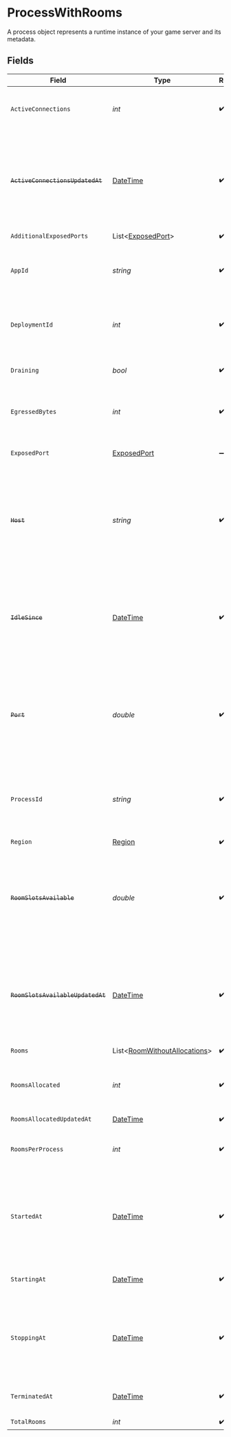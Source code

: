 # ProcessWithRooms

A process object represents a runtime instance of your game server and its metadata.


## Fields

| Field                                                                                                                   | Type                                                                                                                    | Required                                                                                                                | Description                                                                                                             | Example                                                                                                                 |
| ----------------------------------------------------------------------------------------------------------------------- | ----------------------------------------------------------------------------------------------------------------------- | ----------------------------------------------------------------------------------------------------------------------- | ----------------------------------------------------------------------------------------------------------------------- | ----------------------------------------------------------------------------------------------------------------------- |
| `ActiveConnections`                                                                                                     | *int*                                                                                                                   | :heavy_check_mark:                                                                                                      | Tracks the number of active connections to a process.                                                                   | 10                                                                                                                      |
| ~~`ActiveConnectionsUpdatedAt`~~                                                                                        | [DateTime](https://learn.microsoft.com/en-us/dotnet/api/system.datetime?view=net-5.0)                                   | :heavy_check_mark:                                                                                                      | : warning: ** DEPRECATED **: This will be removed in a future release, please migrate away from it as soon as possible. |                                                                                                                         |
| `AdditionalExposedPorts`                                                                                                | List<[ExposedPort](../../models/shared/ExposedPort.md)>                                                                 | :heavy_check_mark:                                                                                                      | N/A                                                                                                                     | [{"host":"1.proxy.hathora.dev","name":"debug","port":72941,"transportType":"tcp"}]                                      |
| `AppId`                                                                                                                 | *string*                                                                                                                | :heavy_check_mark:                                                                                                      | System generated unique identifier for an application.                                                                  | app-af469a92-5b45-4565-b3c4-b79878de67d2                                                                                |
| `DeploymentId`                                                                                                          | *int*                                                                                                                   | :heavy_check_mark:                                                                                                      | System generated id for a deployment. Increments by 1.                                                                  | 1                                                                                                                       |
| `Draining`                                                                                                              | *bool*                                                                                                                  | :heavy_check_mark:                                                                                                      | Process in drain will not accept any new rooms.                                                                         |                                                                                                                         |
| `EgressedBytes`                                                                                                         | *int*                                                                                                                   | :heavy_check_mark:                                                                                                      | Measures network traffic leaving the process in bytes.                                                                  | 435                                                                                                                     |
| `ExposedPort`                                                                                                           | [ExposedPort](../../models/shared/ExposedPort.md)                                                                       | :heavy_minus_sign:                                                                                                      | Connection details for an active process.                                                                               |                                                                                                                         |
| ~~`Host`~~                                                                                                              | *string*                                                                                                                | :heavy_check_mark:                                                                                                      | : warning: ** DEPRECATED **: This will be removed in a future release, please migrate away from it as soon as possible. |                                                                                                                         |
| ~~`IdleSince`~~                                                                                                         | [DateTime](https://learn.microsoft.com/en-us/dotnet/api/system.datetime?view=net-5.0)                                   | :heavy_check_mark:                                                                                                      | : warning: ** DEPRECATED **: This will be removed in a future release, please migrate away from it as soon as possible. |                                                                                                                         |
| ~~`Port`~~                                                                                                              | *double*                                                                                                                | :heavy_check_mark:                                                                                                      | : warning: ** DEPRECATED **: This will be removed in a future release, please migrate away from it as soon as possible. |                                                                                                                         |
| `ProcessId`                                                                                                             | *string*                                                                                                                | :heavy_check_mark:                                                                                                      | System generated unique identifier to a runtime instance of your game server.                                           | cbfcddd2-0006-43ae-996c-995fff7bed2e                                                                                    |
| `Region`                                                                                                                | [Region](../../models/shared/Region.md)                                                                                 | :heavy_check_mark:                                                                                                      | N/A                                                                                                                     |                                                                                                                         |
| ~~`RoomSlotsAvailable`~~                                                                                                | *double*                                                                                                                | :heavy_check_mark:                                                                                                      | : warning: ** DEPRECATED **: This will be removed in a future release, please migrate away from it as soon as possible. |                                                                                                                         |
| ~~`RoomSlotsAvailableUpdatedAt`~~                                                                                       | [DateTime](https://learn.microsoft.com/en-us/dotnet/api/system.datetime?view=net-5.0)                                   | :heavy_check_mark:                                                                                                      | : warning: ** DEPRECATED **: This will be removed in a future release, please migrate away from it as soon as possible. |                                                                                                                         |
| `Rooms`                                                                                                                 | List<[RoomWithoutAllocations](../../models/shared/RoomWithoutAllocations.md)>                                           | :heavy_check_mark:                                                                                                      | N/A                                                                                                                     |                                                                                                                         |
| `RoomsAllocated`                                                                                                        | *int*                                                                                                                   | :heavy_check_mark:                                                                                                      | Tracks the number of rooms that have been allocated to the process.                                                     | 1                                                                                                                       |
| `RoomsAllocatedUpdatedAt`                                                                                               | [DateTime](https://learn.microsoft.com/en-us/dotnet/api/system.datetime?view=net-5.0)                                   | :heavy_check_mark:                                                                                                      | N/A                                                                                                                     |                                                                                                                         |
| `RoomsPerProcess`                                                                                                       | *int*                                                                                                                   | :heavy_check_mark:                                                                                                      | Governs how many [rooms](https://hathora.dev/docs/concepts/hathora-entities#room) can be scheduled in a process.        | 3                                                                                                                       |
| `StartedAt`                                                                                                             | [DateTime](https://learn.microsoft.com/en-us/dotnet/api/system.datetime?view=net-5.0)                                   | :heavy_check_mark:                                                                                                      | When the process bound to the specified port. We use this to determine when we should start billing.                    |                                                                                                                         |
| `StartingAt`                                                                                                            | [DateTime](https://learn.microsoft.com/en-us/dotnet/api/system.datetime?view=net-5.0)                                   | :heavy_check_mark:                                                                                                      | When the process started being provisioned.                                                                             |                                                                                                                         |
| `StoppingAt`                                                                                                            | [DateTime](https://learn.microsoft.com/en-us/dotnet/api/system.datetime?view=net-5.0)                                   | :heavy_check_mark:                                                                                                      | When the process is issued to stop. We use this to determine when we should stop billing.                               |                                                                                                                         |
| `TerminatedAt`                                                                                                          | [DateTime](https://learn.microsoft.com/en-us/dotnet/api/system.datetime?view=net-5.0)                                   | :heavy_check_mark:                                                                                                      | When the process has been terminated.                                                                                   |                                                                                                                         |
| `TotalRooms`                                                                                                            | *int*                                                                                                                   | :heavy_check_mark:                                                                                                      | N/A                                                                                                                     |                                                                                                                         |